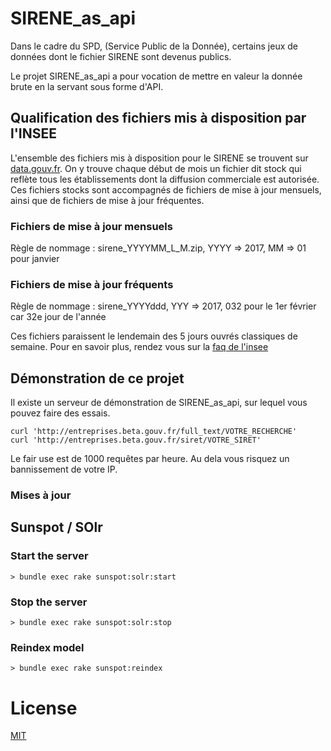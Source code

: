 # SIRENE_as_api

Dans le cadre du SPD, (Service Public de la Donnée), certains jeux de données
dont le fichier SIRENE sont devenus publics.

Le projet SIRENE_as_api a pour vocation de mettre en valeur la donnée brute en
la servant sous forme d'API.

## Qualification des fichiers mis à disposition par l'INSEE

L'ensemble des fichiers mis à disposition pour le SIRENE se trouvent sur [data.gouv.fr](http://files.data.gouv.fr/sirene). On y trouve chaque début de mois un fichier dit stock qui reflète tous les établissements dont la diffusion commerciale est autorisée. Ces fichiers stocks sont accompagnés de fichiers de mise à jour mensuels, ainsi que de fichiers de mise à jour fréquentes.

### Fichiers de mise à jour mensuels

Règle de nommage : sirene_YYYYMM_L_M.zip, YYYY => 2017, MM => 01 pour janvier



### Fichiers de mise à jour fréquents

Règle de nommage : sirene_YYYYddd, YYY => 2017, 032 pour le 1er février car 32e
jour de l'année

Ces fichiers paraissent le lendemain des 5 jours ouvrés classiques de semaine.
Pour en savoir plus, rendez vous sur la [faq de l'insee](https://www.sirene.fr/sirene/public/faq?sirene_locale=fr)


## Démonstration de ce projet

Il existe un serveur de démonstration de SIRENE_as_api, sur lequel vous pouvez
faire des essais.

    curl 'http://entreprises.beta.gouv.fr/full_text/VOTRE_RECHERCHE'
    curl 'http://entreprises.beta.gouv.fr/siret/VOTRE_SIRET'

Le fair use est de 1000 requêtes par heure. Au dela vous risquez un bannissement
de votre IP.

### Mises à jour

## Sunspot / SOlr

### Start the server
    > bundle exec rake sunspot:solr:start

### Stop the server
    > bundle exec rake sunspot:solr:stop

### Reindex model
    > bundle exec rake sunspot:reindex


# License

[MIT](https://fr.wikipedia.org/wiki/Licence_MIT)
